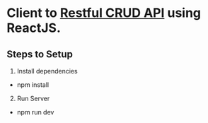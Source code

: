 # Client to [Restful CRUD API](https://github.com/travv28825/app-test-backend) using ReactJS.

## Steps to Setup

1. Install dependencies

- npm install

2. Run Server

- npm run dev
